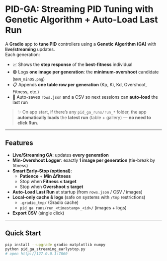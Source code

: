 # PID-GA: Streaming PID Tuning with Genetic Algorithm + Auto-Load Last Run

A **Gradio** app to **tune PID** controllers using a **Genetic Algorithm (GA)** with **live/streaming** updates.  
Each generation:

- 📈 Shows the **step response** of the **best-fitness** individual
- 🟢 Logs **one image per generation**: the **minimum-overshoot** candidate (`NNN_minOS.png`)
- 📋 Appends **one table row per generation** (Kp, Ki, Kd, Overshoot, Fitness, etc.)
- 💾 Auto-saves `rows.json` and a CSV so next sessions can **auto-load** the last run

> ✨ On app start, if there’s any `pid_ga_runs/run_*` folder, the app **automatically loads** the **latest run** (table + gallery) — **no need to click Run**.

---

## Features

- **Live/Streaming GA**: updates **every generation**
- **Min-Overshoot Logger**: exactly **1 image per generation** (tie-break by fitness)
- **Smart Early-Stop (optional)**:
  - **Patience** + **Min Δfitness**
  - Stop when **Fitness ≤ target**
  - Stop when **Overshoot ≤ target**
- **Auto-Load Last Run** at startup (from `rows.json` / CSV / images)
- **Local-only cache & logs** (safe on systems with `/tmp` restrictions)
  - `.gradio_tmp/` (Gradio cache)
  - `pid_ga_runs/run_<timestamp>_<id>/` (images + logs)
- **Export CSV** (single click)

---

## Quick Start

```bash
pip install --upgrade gradio matplotlib numpy
python pid_ga_streaming_earlystop.py
# open http://127.0.0.1:7860
